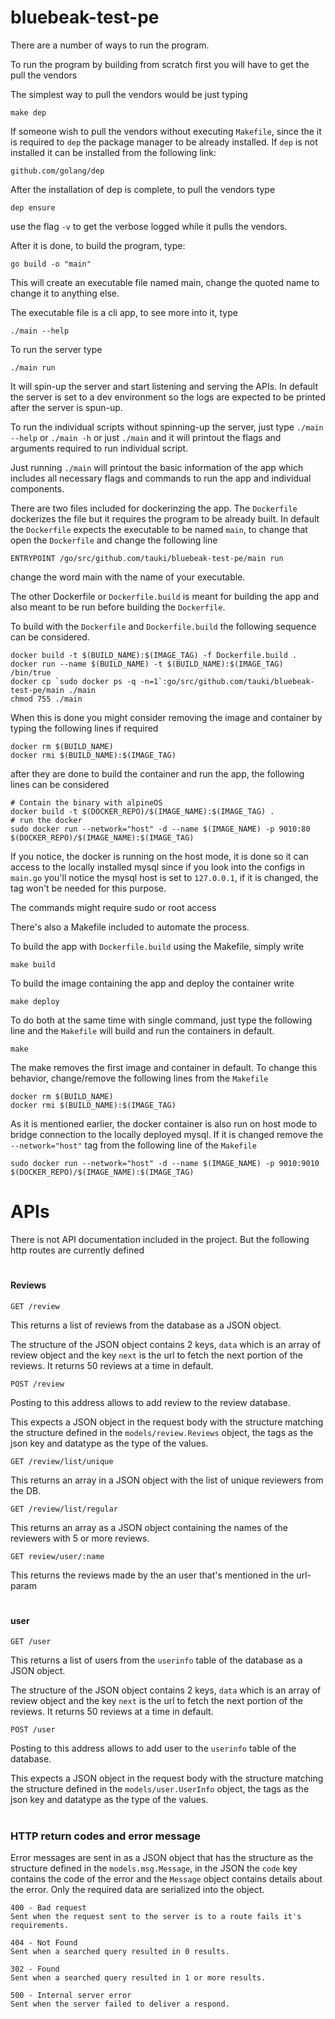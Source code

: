 # bluebeak-test-pe

There are a number of ways to run the program.

To run the program by building from scratch first you will have to get the pull the vendors

The simplest way to pull the vendors would be just typing 
```
make dep
```

If someone wish to pull the vendors without executing `Makefile`, since the it is required to `dep` the package manager to be already installed. If `dep` is not installed it can be installed from the following link:
```
github.com/golang/dep
```
After the installation of dep is complete, to pull the vendors type
```
dep ensure
```
use the flag `-v` to get the verbose logged while it pulls the vendors.

After it is done, to build the program, type:
```
go build -o "main"
```
This will create an executable file named main, change the quoted name to change it to anything else.

The executable file is a cli app, to see more into it, type
```
./main --help
```

To run the server type
```
./main run
```
It will spin-up the server and start listening and serving the APIs. In default the server is set to a dev environment so the logs are expected to be printed after the server is spun-up.

To run the individual scripts without spinning-up the server, just type `./main --help` or `./main -h` or just `./main` and it will printout the flags and arguments required to run individual script.

Just running `./main` will printout the basic information of the app which includes all necessary flags and commands to run the app and individual components.

There are two files included for dockerinzing the app. The `Dockerfile` dockerizes the file but it requires the program to be already built. In default the `Dockerfile` expects the executable to be named `main`, to change that open the `Dockerfile` and change the following line
```
ENTRYPOINT /go/src/github.com/tauki/bluebeak-test-pe/main run
```
change the word main with the name of your executable.

The other Dockerfile or `Dockerfile.build` is meant for building the app and also meant to be run before building the `Dockerfile`.

To build with the `Dockerfile` and `Dockerfile.build` the following sequence can be considered.

```
docker build -t $(BUILD_NAME):$(IMAGE_TAG) -f Dockerfile.build .
docker run --name $(BUILD_NAME) -t $(BUILD_NAME):$(IMAGE_TAG) /bin/true
docker cp `sudo docker ps -q -n=1`:go/src/github.com/tauki/bluebeak-test-pe/main ./main
chmod 755 ./main
```
When this is done you might consider removing the image and container by typing the following lines if required
```
docker rm $(BUILD_NAME)
docker rmi $(BUILD_NAME):$(IMAGE_TAG)
```
after they are done to build the container and run the app, the following lines can be considered
```
# Contain the binary with alpineOS
docker build -t $(DOCKER_REPO)/$(IMAGE_NAME):$(IMAGE_TAG) .
# run the docker
sudo docker run --network="host" -d --name $(IMAGE_NAME) -p 9010:80 $(DOCKER_REPO)/$(IMAGE_NAME):$(IMAGE_TAG)
```

If you notice, the docker is running on the host mode, it is done so it can access to the locally installed mysql since if you look into the configs in `main.go` you'll notice the mysql host is set to `127.0.0.1`, if it is changed, the tag won't be needed for this purpose.

The commands might require sudo or root access

There's also a Makefile included to automate the process.

To build the app with `Dockerfile.build` using the Makefile, simply write
```
make build
```
To build the image containing the app and deploy the container write
```
make deploy
```
To do both at the same time with single command, just type the following line and the `Makefile` will build and run the containers in default.
```
make
```

The make removes the first image and container in default. To change this behavior, change/remove the following lines from the `Makefile`
```
docker rm $(BUILD_NAME)
docker rmi $(BUILD_NAME):$(IMAGE_TAG)
```

As it is mentioned earlier, the docker container is also run on host mode to bridge connection to the locally deployed mysql. If it is changed remove the `--network="host"` tag from the following line of the `Makefile`
```
sudo docker run --network="host" -d --name $(IMAGE_NAME) -p 9010:9010 $(DOCKER_REPO)/$(IMAGE_NAME):$(IMAGE_TAG)
```

# APIs

There is not API documentation included in the project. But the following http routes are currently defined

#
#### Reviews

```
GET /review
```
 This returns a list of reviews from the database as a JSON object.
 
 The structure of the JSON object contains 2 keys, `data` which is an array of review object and the key `next` is the url to fetch the next portion of the reviews. It returns 50 reviews at a time in default.
    
```
POST /review
```
Posting to this address allows to add review to the review database.

This expects a JSON object in the request body with the structure matching the structure defined in the `models/review.Reviews` object, the tags as the json key and datatype as the type of the values.

```
GET /review/list/unique
```
This returns an array in a JSON object with the list of unique reviewers from the DB.

```
GET /review/list/regular
```
This returns an array as a JSON object containing the names of the reviewers with 5 or more reviews.

```
GET review/user/:name
```
This returns the reviews made by the an user that's mentioned in the url-param

#
#### user

```
GET /user
```
This returns a list of users from the `userinfo` table of the database as a JSON object.
 
 The structure of the JSON object contains 2 keys, `data` which is an array of review object and the key `next` is the url to fetch the next portion of the reviews. It returns 50 reviews at a time in default.

 ```
 POST /user
 ```
 Posting to this address allows to add user to the `userinfo` table of the database.
 
 This expects a JSON object in the request body with the structure matching the structure defined in the `models/user.UserInfo` object, the tags as the json key and datatype as the type of the values.
 
 #
 ### HTTP return codes and error message
 
 Error messages are sent in as a JSON object that has the structure as the structure defined in the `models.msg.Message`, in the JSON the `code` key contains the code of the error and the `Message` object contains details about the error. Only the required data are serialized into the object.
 
```
400 - Bad request
Sent when the request sent to the server is to a route fails it's requirements.
```
```
404 - Not Found
Sent when a searched query resulted in 0 results.
```
```
302 - Found
Sent when a searched query resulted in 1 or more results.
```
```
500 - Internal server error
Sent when the server failed to deliver a respond.

```
